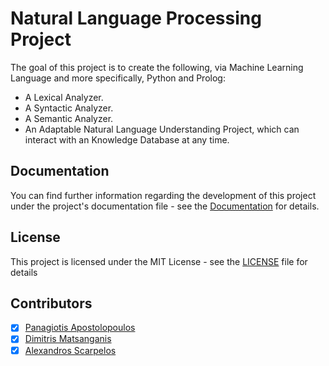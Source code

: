 # Natural Language Processing Project

The goal of this project is to create the following, via Machine Learning Language and more specifically, Python and Prolog:
 - A Lexical Analyzer. 
 - A Syntactic Analyzer.
 - A Semantic Analyzer.
 - An Adaptable Natural Language Understanding Project, which can interact with an Knowledge Database at any time.
 
## Documentation

You can find further information regarding the development of this project under the project's documentation file - see the [Documentation](/Documentation.pdf) for details. 

## License

This project is licensed under the MIT License - see the [LICENSE](LICENSE) file for details

## Contributors

- [X] [Panagiotis Apostolopoulos](https://github.com/papost) 
- [X] [Dimitris Matsanganis](https://github.com/dimitrismatsanganis) 
- [X] [Alexandros Scarpelos](https://github.com/alexhsog)
